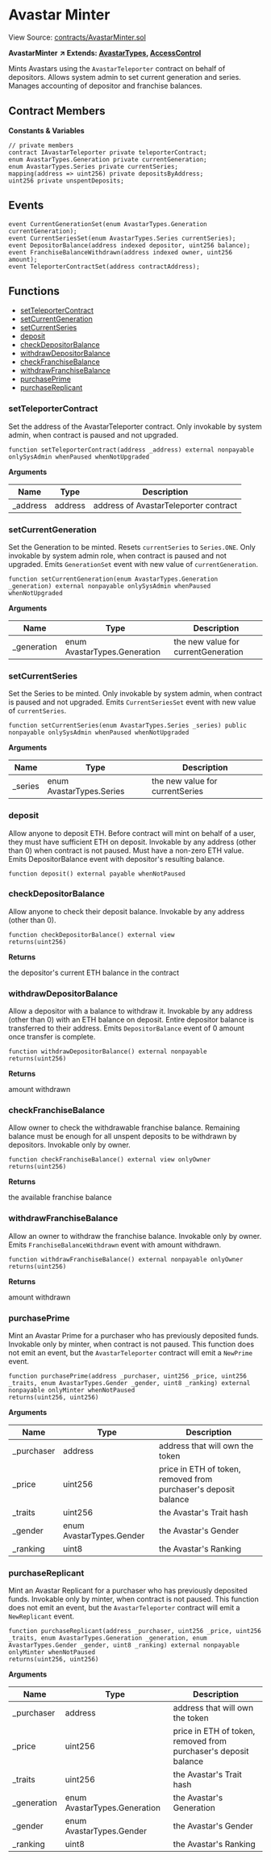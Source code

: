 # Avastar Minter

View Source: [contracts/AvastarMinter.sol](https://github.com/Dapp-Wizards/Avastars-Contracts/blob/master/contracts/AvastarMinter.sol)

**AvastarMinter** **↗ Extends: [AvastarTypes](AvastarTypes.md), [AccessControl](AccessControl.md)**

Mints Avastars using the `AvastarTeleporter` contract on behalf of depositors.
Allows system admin to set current generation and series.
Manages accounting of depositor and franchise balances.

## Contract Members
**Constants & Variables**

```solidity
// private members
contract IAvastarTeleporter private teleporterContract;
enum AvastarTypes.Generation private currentGeneration;
enum AvastarTypes.Series private currentSeries;
mapping(address => uint256) private depositsByAddress;
uint256 private unspentDeposits;

```

## Events

```solidity
event CurrentGenerationSet(enum AvastarTypes.Generation currentGeneration);
event CurrentSeriesSet(enum AvastarTypes.Series currentSeries);
event DepositorBalance(address indexed depositor, uint256 balance);
event FranchiseBalanceWithdrawn(address indexed owner, uint256 amount);
event TeleporterContractSet(address contractAddress);
```

## **Functions**

- [setTeleporterContract](#setteleportercontract)
- [setCurrentGeneration](#setcurrentgeneration)
- [setCurrentSeries](#setcurrentseries)
- [deposit](#deposit)
- [checkDepositorBalance](#checkdepositorbalance)
- [withdrawDepositorBalance](#withdrawdepositorbalance)
- [checkFranchiseBalance](#checkfranchisebalance)
- [withdrawFranchiseBalance](#withdrawfranchisebalance)
- [purchasePrime](#purchaseprime)
- [purchaseReplicant](#purchasereplicant)

### setTeleporterContract

Set the address of the AvastarTeleporter contract.
Only invokable by system admin, when contract is paused and not upgraded.

```solidity
function setTeleporterContract(address _address) external nonpayable onlySysAdmin whenPaused whenNotUpgraded 
```

**Arguments**

| Name        | Type           | Description  |
| ------------- |------------- | -----|
| _address | address | address of AvastarTeleporter contract | 

### setCurrentGeneration

Set the Generation to be minted.
Resets `currentSeries` to `Series.ONE`.
Only invokable by system admin role, when contract is paused and not upgraded.
Emits `GenerationSet` event with new value of `currentGeneration`.

```solidity
function setCurrentGeneration(enum AvastarTypes.Generation _generation) external nonpayable onlySysAdmin whenPaused whenNotUpgraded 
```

**Arguments**

| Name        | Type           | Description  |
| ------------- |------------- | -----|
| _generation | enum AvastarTypes.Generation | the new value for currentGeneration | 

### setCurrentSeries

Set the Series to be minted.
Only invokable by system admin, when contract is paused and not upgraded.
Emits `CurrentSeriesSet` event with new value of `currentSeries`.

```solidity
function setCurrentSeries(enum AvastarTypes.Series _series) public nonpayable onlySysAdmin whenPaused whenNotUpgraded 
```

**Arguments**

| Name        | Type           | Description  |
| ------------- |------------- | -----|
| _series | enum AvastarTypes.Series | the new value for currentSeries | 

### deposit

Allow anyone to deposit ETH.
Before contract will mint on behalf of a user, they must have sufficient ETH on deposit.
Invokable by any address (other than 0) when contract is not paused.
Must have a non-zero ETH value.
Emits DepositorBalance event with depositor's resulting balance.

```solidity
function deposit() external payable whenNotPaused 
```

### checkDepositorBalance

Allow anyone to check their deposit balance.
Invokable by any address (other than 0).

```solidity
function checkDepositorBalance() external view
returns(uint256)
```

**Returns**

the depositor's current ETH balance in the contract

### withdrawDepositorBalance

Allow a depositor with a balance to withdraw it.
Invokable by any address (other than 0) with an ETH balance on deposit.
Entire depositor balance is transferred to their address.
Emits `DepositorBalance` event of 0 amount once transfer is complete.

```solidity
function withdrawDepositorBalance() external nonpayable
returns(uint256)
```

**Returns**

amount withdrawn

### checkFranchiseBalance

Allow owner to check the withdrawable franchise balance.
Remaining balance must be enough for all unspent deposits to be withdrawn by depositors.
Invokable only by owner.

```solidity
function checkFranchiseBalance() external view onlyOwner 
returns(uint256)
```

**Returns**

the available franchise balance

### withdrawFranchiseBalance

Allow an owner to withdraw the franchise balance.
Invokable only by owner.
Emits `FranchiseBalanceWithdrawn` event with amount withdrawn.

```solidity
function withdrawFranchiseBalance() external nonpayable onlyOwner 
returns(uint256)
```

**Returns**

amount withdrawn

### purchasePrime

Mint an Avastar Prime for a purchaser who has previously deposited funds.
Invokable only by minter, when contract is not paused.
This function does not emit an event, but the `AvastarTeleporter` contract will emit a `NewPrime` event.

```solidity
function purchasePrime(address _purchaser, uint256 _price, uint256 _traits, enum AvastarTypes.Gender _gender, uint8 _ranking) external nonpayable onlyMinter whenNotPaused 
returns(uint256, uint256)
```

**Arguments**

| Name        | Type           | Description  |
| ------------- |------------- | -----|
| _purchaser | address | address that will own the token | 
| _price | uint256 | price in ETH of token, removed from purchaser's deposit balance | 
| _traits | uint256 | the Avastar's Trait hash | 
| _gender | enum AvastarTypes.Gender | the Avastar's Gender | 
| _ranking | uint8 | the Avastar's Ranking | 

### purchaseReplicant

Mint an Avastar Replicant for a purchaser who has previously deposited funds.
Invokable only by minter, when contract is not paused.
This function does not emit an event, but the `AvastarTeleporter` contract will emit a `NewReplicant` event.

```solidity
function purchaseReplicant(address _purchaser, uint256 _price, uint256 _traits, enum AvastarTypes.Generation _generation, enum AvastarTypes.Gender _gender, uint8 _ranking) external nonpayable onlyMinter whenNotPaused 
returns(uint256, uint256)
```

**Arguments**

| Name        | Type           | Description  |
| ------------- |------------- | -----|
| _purchaser | address | address that will own the token | 
| _price | uint256 | price in ETH of token, removed from purchaser's deposit balance | 
| _traits | uint256 | the Avastar's Trait hash | 
| _generation | enum AvastarTypes.Generation | the Avastar's Generation | 
| _gender | enum AvastarTypes.Gender | the Avastar's Gender | 
| _ranking | uint8 | the Avastar's Ranking | 

